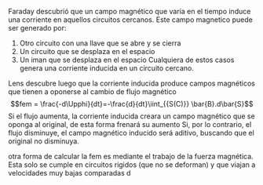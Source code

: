Faraday descubrió que un campo magnético que varía en el tiempo induce una corriente en aquellos circuitos cercanos. Este campo magnetico puede ser generado por:
1) Otro circuito con una llave que se abre y se cierra  
2) Un circuito que se desplaza en el espacio
3) Un iman que se desplaza en el espacio
Cualquiera de estos casos genera una corriente inducida en un circuito cercano.

Lens descubre luego que la corriente inducida produce campos magnéticos que tienen a oponerse al cambio de flujo magnético
$$fem = \frac{-d\Upphi}{dt}=-\frac{d}{dt}\iint_{{S(C)}} \bar{B}.d\bar{S}$$
Si el flujo aumenta, la corriente inducida creara un campo magnético que se oponga al original, de esta forma frenará su aumento
Si, por lo contrario, el flujo disminuye, el campo magnético inducido será aditivo, buscando que el original no disminuya.

otra  forma de calcular la fem es mediante el trabajo de la fuerza magnética. Esta solo se cumple en circuitos rigidos (que no se deforman) y que viajan a velocidades muy bajas comparadas d


